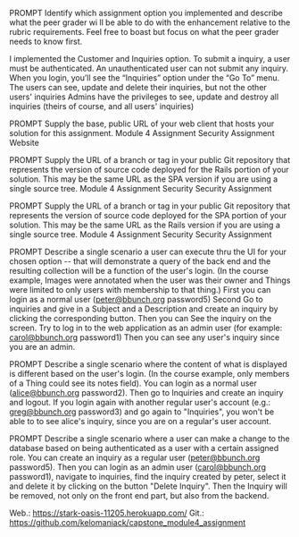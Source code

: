 PROMPT
Identify which assignment option you implemented and describe what the peer grader wi ll be able to do with the enhancement relative to the rubric requirements. Feel free to boast but focus on what the peer grader needs to know first.

I implemented the Customer and Inquiries option. 
To submit a inquiry, a user must be authenticated. An unauthenticated user can not submit any inquiry.
When you login, you’ll see the “Inquiries” option under the “Go To” menu.
The users can see, update and delete their inquiries, but not the other users' inquiries
Admins have the privileges to see, update and destroy all inquiries (theirs of course, and all users' inquiries)

PROMPT
Supply the base, public URL of your web client that hosts your solution for this assignment.
 Module 4 Assignment
Security Assignment Website

PROMPT
Supply the URL of a branch or tag in your public Git repository that represents the version of source code deployed for the Rails portion of your solution. This may be the same URL as the SPA version if you are using a single source tree.
 Module 4 Assignment Security
Security Assignment

PROMPT
Supply the URL of a branch or tag in your public Git repository that represents the version of source code deployed for the SPA portion of your solution. This may be the same URL as the Rails version if you are using a single source tree.
 Module 4 Assignment Security
Security Assignment

PROMPT
Describe a single scenario a user can execute thru the UI for your chosen option -- that will demonstrate a query of the back end and the resulting collection will be a function of the user's login. (In the course example, Images were annotated when the user was their owner and Things were limited to only users with membership to that thing.)
First you can login as a normal user (peter@bbunch.org password5)
Second Go to inquiries and give in a Subject and a Description and create an inquiry by clicking the corresponding button.
Then you can See the inquiry on the screen. 
Try to log in to the web application as an admin user (for example: carol@bbunch.org password1)
Then you can see any user's inquiry since you are an admin.

PROMPT
Describe a single scenario where the content of what is displayed is different based on the user's login. (In the course example, only members of a Thing could see its notes field).
You can login as a normal user (alice@bbunch.org password2). 
Then go to Inquiries and create an inquiry and logout. 
If you login again with another regular user's account (e.g.: greg@bbunch.org password3) 
and go again to "Inquiries", you won't be able to to see alice's inquiry, since you are on a regular's user account.

PROMPT
Describe a single scenario where a user can make a change to the database based on being authenticated as a user with a certain assigned role.
You can create an inquiry as a regular user (peter@bbunch.org password5). 
Then you can login as an admin user (carol@bbunch.org password1), 
navigate to inquiries, find the inquiry created by peter, select it and delete it 
by clicking on the button "Delete Inquiry". 
Then the Inquiry will be removed, not only on the front end part, but also from the backend.

Web.: https://stark-oasis-11205.herokuapp.com/
Git.: https://github.com/kelomaniack/capstone_module4_assignment

